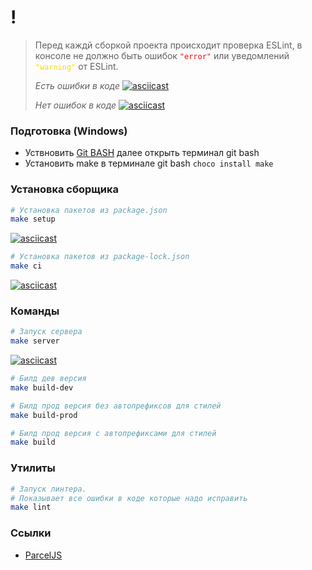 # !
> Перед каждй сборкой проекта происходит проверка ESLint, 
> в консоле не должно быть ошибок <code style="color:red">"error"</code> 
> или уведомлений <code style="color:gold">"warning"</code> от ESLint.
> 
> _Есть ошибки в коде_
> [![asciicast](https://asciinema.org/a/ZEQntepzVe6q8ydUkE5DV4wTb.svg)](https://asciinema.org/a/ZEQntepzVe6q8ydUkE5DV4wTb)
> 
> _Нет ошибок в коде_
> [![asciicast](https://asciinema.org/a/v9dBV9U7zmkOfJNPksKHLyjhx.svg)](https://asciinema.org/a/v9dBV9U7zmkOfJNPksKHLyjhx)

### Подготовка (Windows)
- Уствновить [Git BASH](https://gitforwindows.org) далее открыть терминал git bash
- Установить make в терминале git bash ```choco install make```

### Установка сборщика

```bash
# Установка пакетов из package.json 
make setup
```
[![asciicast](https://asciinema.org/a/T92rMm35Utec1i1irG8oRqJJN.svg)](https://asciinema.org/a/T92rMm35Utec1i1irG8oRqJJN)

```bash
# Установка пакетов из package-lock.json 
make ci
```
[![asciicast](https://asciinema.org/a/qHtoJs7mIaPt2ZhMype1B9m0k.svg)](https://asciinema.org/a/qHtoJs7mIaPt2ZhMype1B9m0k)

### Команды

```bash
# Запуск сервера
make server
```
[![asciicast](https://asciinema.org/a/yCbIaJb9r58CByfNgmnyPTY1E.svg)](https://asciinema.org/a/yCbIaJb9r58CByfNgmnyPTY1E)

```bash
# Билд дев версия
make build-dev
```

```bash
# Билд прод версия без автопрефиксов для стилей
make build-prod
```

```bash
# Билд прод версия с автопрефиксами для стилей
make build
```

### Утилиты

```bash
# Запуск линтера. 
# Показывает все ошибки в коде которые надо исправить
make lint
```

### Ссылки
 - [ParcelJS](https://parceljs.org/getting-started/webapp)
